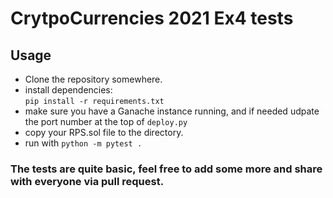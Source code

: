# CrytpoCurrencies 2021 Ex4 tests

## Usage

- Clone the repository somewhere.  
- install dependencies:  
`pip install -r requirements.txt`
- make sure you have a Ganache instance running, and if needed udpate the port number at the top of `deploy.py`
- copy your RPS.sol file to the directory.
- run with `python -m pytest .`

### The tests are quite basic, feel free to add some more and share with everyone via pull request.